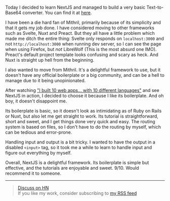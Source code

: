 Today I decided to learn NextJS and managed to build a very basic Text-to-Base64 converter. You can find it at [here](https://github.com/HoangTuan110/next-text-to-base64-converter).

I have been a die hard fan of Mithril, primarily because of its simplicity and that it gets my job done. I have considered moving to other frameworks such as Svelte, Nuxt and Preact. But they all have a little problem which made me ditch the entire thing: Svelte only responds on `localhost:3000` and not `http://localhost:3000` when running dev server, so I can see the page when using Firefox, but *not* LibreWolf (This is the most absurd one IMO). Preact's default project template looks confusing and scary as heck. And Nuxt is straight up hell from the beginning.

I also wanted to move from Mithril. It's a delightful framework to use, but it doesn't have any official boilerplate or a big community, and can be a hell to manage due to it being unopinionated.

After watching ["I built 10 web apps... with 10 different languages"](https://www.youtube.com/watch?v=FQPlEnKav48) and see NextJS in action, I decided to choose it because I like its boilerplate. And oh boy, it doesn't disappoint me.

Its boilerplate is basic, so it doesn't look as intimidating as of Ruby on Rails or Nuxt, but also let me get straight to work. Its tutorial is straightforward, short and sweet, and I get things done very quick and easy. The routing system is based on files, so I don't have to do the routing by myself, which can be tedious and error-prone.

Handling input and output is a bit tricky. I wanted to have the output in a disabled `<input>` tag, so it took me a while to learn to handle input and figure out everything by myself.

Overall, NextJS is a delightful framework. Its boilerplate is simple but effective, and the tutorials are enjoyable and sweet. 9/10. Would recommend it to someone.

--------------------------------

> [Discuss on HN](https://news.ycombinator.com/item?id=31489436) <br>
> If you like my work, consider subscribing to [my RSS feed](https://tsk.bearblog.dev/rss)